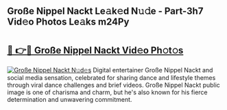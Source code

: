 ## Große Nippel Nackt Le𝚊k𝚎d N𝚞𝚍e - Part-3h7 Vid𝚎o Photos Le𝚊ks m24Py

# <h2><a href="http://fbayumq.evod.top/?m=Gro%c3%9fe+Nippel+Nackt">🔗 👉🔴 Große Nippel Nackt Vid𝚎o Ph𝚘t𝚘s</a></h2>

[![Große Nippel Nackt N𝚞d𝚎s](https://i.imgur.com/8V9OHl7.gif)](http://fbayumq.evod.top/?m=Gro%c3%9fe+Nippel+Nackt)
Digital entertainer Große Nippel Nackt and social media sensation, celebrated for sharing dance and lifestyle themes through viral dance challenges and brief videos. Große Nippel Nackt public image is one of charisma and charm, but he's also known for his fierce determination and unwavering commitment. 
